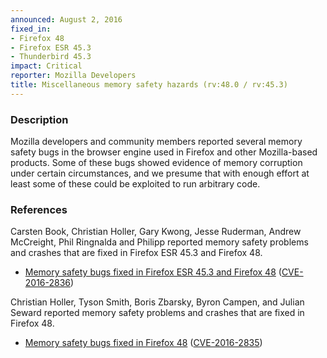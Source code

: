 ```yaml
---
announced: August 2, 2016
fixed_in:
- Firefox 48
- Firefox ESR 45.3
- Thunderbird 45.3
impact: Critical
reporter: Mozilla Developers
title: Miscellaneous memory safety hazards (rv:48.0 / rv:45.3)
---
```


<h3>Description</h3>

<p>Mozilla developers and community members reported several memory safety bugs in the
browser engine used in Firefox and other Mozilla-based products. Some of these bugs showed
evidence of memory corruption under certain circumstances, and we presume that with enough
effort at least some of these could be exploited to run arbitrary code. 
</p>

<h3>References</h3>

<p>Carsten Book, Christian Holler, Gary Kwong, Jesse Ruderman, Andrew McCreight, Phil
Ringnalda  and Philipp reported memory safety problems and crashes that are fixed in
Firefox ESR 45.3 and Firefox 48.</p>

<ul>
  <li><a
href="https://bugzilla.mozilla.org/buglist.cgi?bug_id=1249578,1282502,1268626,822081,
1154923,1257765,1258079,1283823">
       Memory safety bugs fixed in Firefox ESR 45.3 and Firefox 48</a>
(<a href="http://cve.mitre.org/cgi-bin/cvename.cgi?name=CVE-2016-2836"
class="ex-ref">CVE-2016-2836</a>)</li>
</ul>

<p>Christian Holler, Tyson Smith, Boris Zbarsky, Byron Campen, and Julian Seward reported
memory safety problems and crashes that are fixed in Firefox 48.</p>

<ul>
  <li><a
href="https://bugzilla.mozilla.org/buglist.cgi?bug_id=1254106,1264998,1270537,1282246,
1251308,1280215,1280443,1222101,1275582">
       Memory safety bugs fixed in Firefox 48</a>
(<a href="http://cve.mitre.org/cgi-bin/cvename.cgi?name=CVE-2016-2835"
class="ex-ref">CVE-2016-2835</a>)</li>
</ul>

